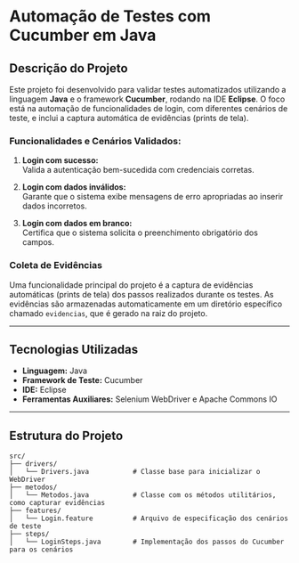 

# Automação de Testes com Cucumber em Java

## Descrição do Projeto
Este projeto foi desenvolvido para validar testes automatizados utilizando a linguagem **Java** e o framework **Cucumber**, rodando na IDE **Eclipse**. O foco está na automação de funcionalidades de login, com diferentes cenários de teste, e inclui a captura automática de evidências (prints de tela).

### Funcionalidades e Cenários Validados:
1. **Login com sucesso:**  
   Valida a autenticação bem-sucedida com credenciais corretas.
   
2. **Login com dados inválidos:**  
   Garante que o sistema exibe mensagens de erro apropriadas ao inserir dados incorretos.

3. **Login com dados em branco:**  
   Certifica que o sistema solicita o preenchimento obrigatório dos campos.

### Coleta de Evidências
Uma funcionalidade principal do projeto é a captura de evidências automáticas (prints de tela) dos passos realizados durante os testes. As evidências são armazenadas automaticamente em um diretório específico chamado `evidencias`, que é gerado na raiz do projeto.

---

## Tecnologias Utilizadas
- **Linguagem:** Java  
- **Framework de Teste:** Cucumber  
- **IDE:** Eclipse  
- **Ferramentas Auxiliares:** Selenium WebDriver e Apache Commons IO  

---

## Estrutura do Projeto
```plaintext
src/
├── drivers/
│   └── Drivers.java           # Classe base para inicializar o WebDriver
├── metodos/
│   └── Metodos.java           # Classe com os métodos utilitários, como capturar evidências
├── features/
│   └── Login.feature          # Arquivo de especificação dos cenários de teste
├── steps/
│   └── LoginSteps.java        # Implementação dos passos do Cucumber para os cenários
